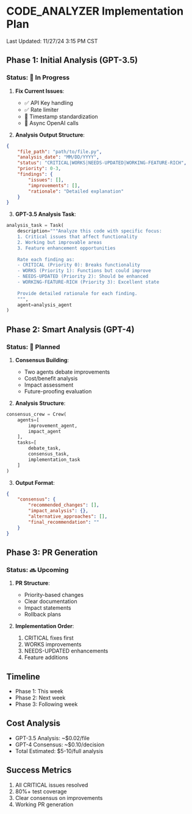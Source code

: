 # CODE_ANALYZER Implementation Plan
Last Updated: 11/27/24 3:15 PM CST

## Phase 1: Initial Analysis (GPT-3.5)
### Status: 🚧 In Progress

1. **Fix Current Issues**:
   - ✅ API Key handling
   - ✅ Rate limiter
   - 🚧 Timestamp standardization
   - 🚧 Async OpenAI calls

2. **Analysis Output Structure**:
```json
{
    "file_path": "path/to/file.py",
    "analysis_date": "MM/DD/YYYY",
    "status": "CRITICAL|WORKS|NEEDS-UPDATED|WORKING-FEATURE-RICH",
    "priority": 0-3,
    "findings": {
        "issues": [],
        "improvements": [],
        "rationale": "Detailed explanation"
    }
}
```

3. **GPT-3.5 Analysis Task**:
```python
analysis_task = Task(
    description="""Analyze this code with specific focus:
    1. Critical issues that affect functionality
    2. Working but improvable areas
    3. Feature enhancement opportunities
    
    Rate each finding as:
    - CRITICAL (Priority 0): Breaks functionality
    - WORKS (Priority 1): Functions but could improve
    - NEEDS-UPDATED (Priority 2): Should be enhanced
    - WORKING-FEATURE-RICH (Priority 3): Excellent state
    
    Provide detailed rationale for each finding.
    """,
    agent=analysis_agent
)
```

## Phase 2: Smart Analysis (GPT-4)
### Status: 📝 Planned

1. **Consensus Building**:
   - Two agents debate improvements
   - Cost/benefit analysis
   - Impact assessment
   - Future-proofing evaluation

2. **Analysis Structure**:
```python
consensus_crew = Crew(
    agents=[
        improvement_agent,
        impact_agent
    ],
    tasks=[
        debate_task,
        consensus_task,
        implementation_task
    ]
)
```

3. **Output Format**:
```json
{
    "consensus": {
        "recommended_changes": [],
        "impact_analysis": {},
        "alternative_approaches": [],
        "final_recommendation": ""
    }
}
```

## Phase 3: PR Generation
### Status: 🔜 Upcoming

1. **PR Structure**:
   - Priority-based changes
   - Clear documentation
   - Impact statements
   - Rollback plans

2. **Implementation Order**:
   1. CRITICAL fixes first
   2. WORKS improvements
   3. NEEDS-UPDATED enhancements
   4. Feature additions

## Timeline
- Phase 1: This week
- Phase 2: Next week
- Phase 3: Following week

## Cost Analysis
- GPT-3.5 Analysis: ~$0.02/file
- GPT-4 Consensus: ~$0.10/decision
- Total Estimated: $5-10/full analysis

## Success Metrics
1. All CRITICAL issues resolved
2. 80%+ test coverage
3. Clear consensus on improvements
4. Working PR generation 